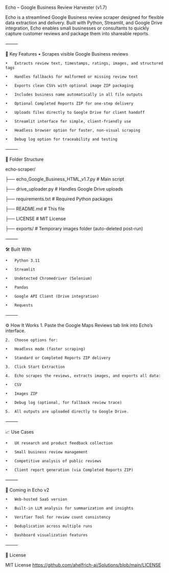 Echo – Google Business Review Harvester (v1.7)

Echo is a streamlined Google Business review scraper designed for flexible data extraction and delivery. Built with Python, Streamlit, and Google Drive integration, Echo enables small businesses or consultants to quickly capture customer reviews and package them into shareable reports.

⸻

🚀 Key Features
	•	Scrapes visible Google Business reviews
 
	•	Extracts review text, timestamps, ratings, images, and structured tags
 
	•	Handles fallbacks for malformed or missing review text
 
	•	Exports clean CSVs with optional image ZIP packaging
 
	•	Includes business name automatically in all file outputs
 
	•	Optional Completed Reports ZIP for one-step delivery
 
	•	Uploads files directly to Google Drive for client handoff
 
	•	Streamlit interface for simple, client-friendly use
 
	•	Headless browser option for faster, non-visual scraping
 
	•	Debug log option for traceability and testing

⸻

📂 Folder Structure

echo-scraper/

├── echo_Google_Business_HTML_v1.7.py   # Main script

├── drive_uploader.py                    # Handles Google Drive uploads

├── requirements.txt                     # Required Python packages

├── README.md                            # This file

├── LICENSE                              # MIT License

├── exports/                             # Temporary images folder (auto-deleted post-run)


⸻

🛠️ Built With

	•	Python 3.11
 
	•	Streamlit
 
	•	Undetected Chromedriver (Selenium)
 
	•	Pandas
 
	•	Google API Client (Drive integration)
 
	•	Requests

⸻

⚙️ How It Works
	1.	Paste the Google Maps Reviews tab link into Echo’s interface.
 
	2.	Choose options for:
 
	•	Headless mode (faster scraping)
 
	•	Standard or Completed Reports ZIP delivery
 
	3.	Click Start Extraction
 
	4.	Echo scrapes the reviews, extracts images, and exports all data:
 
	•	CSV
 
	•	Images ZIP
 
	•	Debug log (optional, for fallback review trace)
 
	5.	All outputs are uploaded directly to Google Drive.

⸻

📈 Use Cases

	•	UX research and product feedback collection
 
	•	Small business review management
 
	•	Competitive analysis of public reviews
 
	•	Client report generation (via Completed Reports ZIP)

⸻

🔮 Coming in Echo v2

	•	Web-hosted SaaS version
 
	•	Built-in LLM analysis for summarization and insights
 
	•	Verifier Tool for review count consistency
 
	•	Deduplication across multiple runs
 
	•	Dashboard visualization features

⸻

📄 License

MIT License
https://github.com/ahelfrich-ai/Solutions/blob/main/LICENSE
